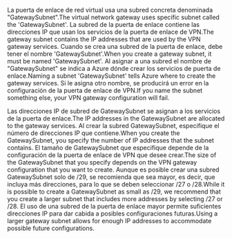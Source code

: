 <span data-ttu-id="a3a61-101">La puerta de enlace de red virtual usa una subred concreta denominada "GatewaySubnet".</span><span class="sxs-lookup"><span data-stu-id="a3a61-101">The virtual network gateway uses specific subnet called the 'GatewaySubnet'.</span></span> <span data-ttu-id="a3a61-102">La subred de la puerta de enlace contiene las direcciones IP que usan los servicios de la puerta de enlace de VPN.</span><span class="sxs-lookup"><span data-stu-id="a3a61-102">The gateway subnet contains the IP addresses that are used by the VPN gateway services.</span></span> <span data-ttu-id="a3a61-103">Cuando se crea una subred de la puerta de enlace, debe tener el nombre 'GatewaySubnet'.</span><span class="sxs-lookup"><span data-stu-id="a3a61-103">When you create a gateway subnet, it must be named 'GatewaySubnet'.</span></span>  <span data-ttu-id="a3a61-104">Al asignar a una subred el nombre de "GatewaySubnet" se indica a Azure dónde crear los servicios de puerta de enlace.</span><span class="sxs-lookup"><span data-stu-id="a3a61-104">Naming a subnet 'GatewaySubnet' tells Azure where to create the gateway services.</span></span> <span data-ttu-id="a3a61-105">Si le asigna otro nombre, se producirá un error en la configuración de la puerta de enlace de VPN.</span><span class="sxs-lookup"><span data-stu-id="a3a61-105">If you name the subnet something else, your VPN gateway configuration will fail.</span></span>

<span data-ttu-id="a3a61-106">Las direcciones IP de subred de GatewaySubnet se asignan a los servicios de la puerta de enlace.</span><span class="sxs-lookup"><span data-stu-id="a3a61-106">The IP addresses in the GatewaySubnet are allocated to the gateway services.</span></span> <span data-ttu-id="a3a61-107">Al crear la subred GatewaySubnet, especifique el número de direcciones IP que contiene.</span><span class="sxs-lookup"><span data-stu-id="a3a61-107">When you create the GatewaySubnet, you specify the number of IP addresses that the subnet contains.</span></span> <span data-ttu-id="a3a61-108">El tamaño de GatewaySubnet que especifique depende de la configuración de la puerta de enlace de VPN que desee crear.</span><span class="sxs-lookup"><span data-stu-id="a3a61-108">The size of the GatewaySubnet that you specify depends on the VPN gateway configuration that you want to create.</span></span> <span data-ttu-id="a3a61-109">Aunque es posible crear una subred GatewaySubnet solo de /29, se recomienda que sea mayor, es decir, que incluya más direcciones, para lo que se deben seleccionar /27 o /28.</span><span class="sxs-lookup"><span data-stu-id="a3a61-109">While it is possible to create a GatewaySubnet as small as /29, we recommend that you create a larger subnet that includes more addresses by selecting /27 or /28.</span></span> <span data-ttu-id="a3a61-110">El uso de una subred de la puerta de enlace mayor permite suficientes direcciones IP para dar cabida a posibles configuraciones futuras.</span><span class="sxs-lookup"><span data-stu-id="a3a61-110">Using a larger gateway subnet allows for enough IP addresses to accommodate possible future configurations.</span></span>